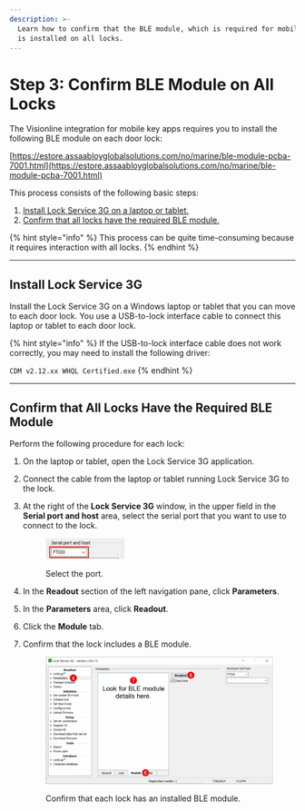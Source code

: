 ```yaml
---
description: >-
  Learn how to confirm that the BLE module, which is required for mobile keys,
  is installed on all locks.
---
```


# Step 3: Confirm BLE Module on All Locks

The Visionline integration for mobile key apps requires you to install the following BLE module on each door lock:

[https://estore.assaabloyglobalsolutions.com/no/marine/ble-module-pcba-7001.html](https://estore.assaabloyglobalsolutions.com/no/marine/ble-module-pcba-7001.html)

This process consists of the following basic steps:

1. [Install Lock Service 3G on a laptop or tablet.](step-3-confirm-ble-module-on-all-locks.md#install-lock-service-3g)
2. [Confirm that all locks have the required BLE module.](step-3-confirm-ble-module-on-all-locks.md#confirm-that-all-locks-have-the-required-ble-module)

{% hint style="info" %}
This process can be quite time-consuming because it requires interaction with all locks.
{% endhint %}

***

## Install Lock Service 3G

Install the Lock Service 3G on a Windows laptop or tablet that you can move to each door lock. You use a USB-to-lock interface cable to connect this laptop or tablet to each door lock.

{% hint style="info" %}
If the USB-to-lock interface cable does not work correctly, you may need to install the following driver:

`CDM v2.12.xx WHQL Certified.exe`
{% endhint %}

***

## Confirm that All Locks Have the Required BLE Module

Perform the following procedure for each lock:

1. On the laptop or tablet, open the Lock Service 3G application.
2. Connect the cable from the laptop or tablet running Lock Service 3G to the lock.
3.  At the right of the **Lock Service 3G** window, in the upper field in the **Serial port and host** area, select the serial port that you want to use to connect to the lock.

    <figure><img src="../../../../../.gitbook/assets/lock-service-3g-select-port.png" alt="Select the port." width="139"><figcaption><p>Select the port.</p></figcaption></figure>
4. In the **Readout** section of the left navigation pane, click **Parameters**.
5. In the **Parameters** area, click **Readout**.
6. Click the **Module** tab.
7.  Confirm that the lock includes a BLE module.

    <figure><img src="../../../../../.gitbook/assets/lock-service-3g-confirm-ble-module.png" alt="Confirm that each lock has an installed BLE module."><figcaption><p>Confirm that each lock has an installed BLE module.</p></figcaption></figure>
